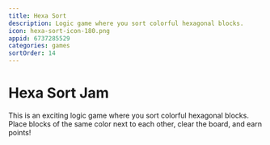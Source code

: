 ```yaml
---
title: Hexa Sort
description: Logic game where you sort colorful hexagonal blocks.
icon: hexa-sort-icon-180.png
appid: 6737285529
categories: games
sortOrder: 14
---
```

# Hexa Sort Jam

This is an exciting logic game where you sort colorful hexagonal blocks. Place blocks of the same color next to each other, clear the board, and earn points!
